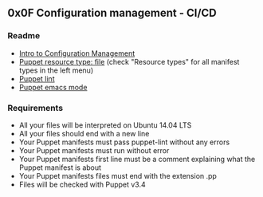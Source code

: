## 0x0F Configuration management - CI/CD

### Readme

- [Intro to Configuration Management](https://www.digitalocean.com/community/tutorials/an-introduction-to-configuration-management)
- [Puppet resource type: file](https://docs.puppet.com/puppet/3.5/type.html#file) (check "Resource types" for all manifest types in the left menu)
- [Puppet lint](http://puppet-lint.com/)
- [Puppet emacs mode](https://github.com/voxpupuli/puppet-mode)

### Requirements

- All your files will be interpreted on Ubuntu 14.04 LTS
- All your files should end with a new line
- Your Puppet manifests must pass puppet-lint without any errors
- Your Puppet manifests must run without error
- Your Puppet manifests first line must be a comment explaining what the Puppet manifest is about
- Your Puppet manifests files must end with the extension .pp
- Files will be checked with Puppet v3.4
